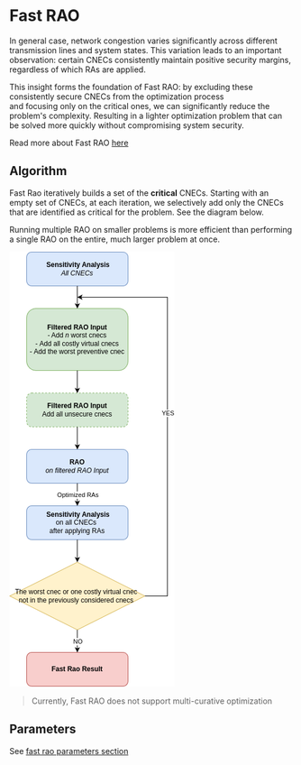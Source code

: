 # Fast RAO

In general case, network congestion varies significantly across different transmission lines and system states.
This variation leads to an important observation: certain CNECs consistently maintain positive security margins,
regardless of which RAs are applied. 

This insight forms the foundation of Fast RAO: by excluding these consistently secure CNECs from the optimization process  
and focusing only on the critical ones, we can significantly reduce the problem's complexity. Resulting in a lighter optimization
problem that can be solved more quickly without compromising system security.

Read more about Fast RAO [here](../_static/pdf/FastRAO.pdf)
## Algorithm

Fast Rao iteratively builds a set of the **critical** CNECs. Starting with an empty set of CNECs, at each iteration, 
we selectively add only the CNECs that are identified as critical for the problem. See the diagram below.

Running multiple RAO on smaller problems is more efficient than performing a single RAO on the
entire, much larger problem at once.

![Current state of the algorithm](../_static/img/FastRAO.png)

> Currently, Fast RAO does not support multi-curative optimization


## Parameters 

See [fast rao parameters section](../parameters/implementation-specific-parameters.md#number-of-cnecs-to-add)
